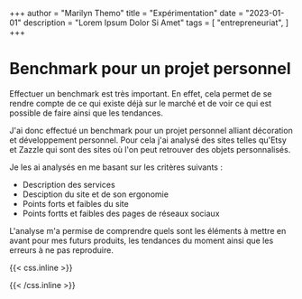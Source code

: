 +++
author = "Marilyn Themo"
title = "Expérimentation"
date = "2023-01-01"
description = "Lorem Ipsum Dolor Si Amet"
tags = [
    "entrepreneuriat",
    ]
+++

# Benchmark pour un projet personnel

Effectuer un benchmark est très important. En effet, cela permet de se rendre compte de ce qui existe déjà sur le marché et de voir ce qui est possible de faire ainsi que les tendances.

J'ai donc effectué un benchmark pour un projet personnel alliant décoration et développement personnel. Pour cela j'ai analysé des sites telles qu'Etsy et Zazzle qui sont des sites où l'on peut retrouver des objets personnalisés. 

Je les ai analysés en me basant sur les critères suivants :

- Description des services
- Desciption du site et de son ergonomie
- Points forts et faibles du site
- Points fortts et faibles des pages de réseaux sociaux 

L'analyse m'a permise de comprendre quels sont les éléments à mettre en avant pour mes futurs produits, les tendances du moment ainsi que les erreurs à ne pas reproduire.



{{< css.inline >}}
<style>
.canon { background: white; width: 100%; height: auto; }
</style>
{{< /css.inline >}}
